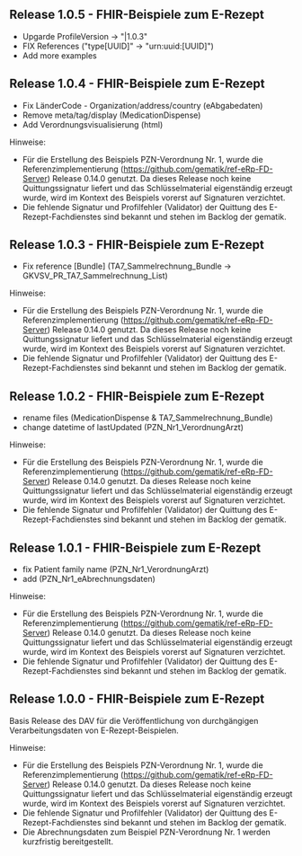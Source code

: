 ## Release 1.0.5 - FHIR-Beispiele zum E-Rezept
- Upgarde ProfileVersion -> "|1.0.3"
- FIX References ("type\[UUID]" -> "urn:uuid:[UUID]")
- Add more examples

## Release 1.0.4 - FHIR-Beispiele zum E-Rezept
- Fix LänderCode - Organization/address/country (eAbgabedaten)
- Remove meta/tag/display (MedicationDispense)
- Add Verordnungsvisualisierung (html)

Hinweise:
- Für die Erstellung des Beispiels PZN-Verordnung Nr. 1, wurde die Referenzimplementierung (https://github.com/gematik/ref-eRp-FD-Server) Release 0.14.0 genutzt. Da dieses Release noch keine Quittungssignatur liefert und das Schlüsselmaterial eigenständig erzeugt wurde, wird im Kontext des Beispiels vorerst auf Signaturen verzichtet.
- Die fehlende Signatur und Profilfehler (Validator) der Quittung des E-Rezept-Fachdienstes sind bekannt und stehen im Backlog der gematik.


## Release 1.0.3 - FHIR-Beispiele zum E-Rezept
- Fix reference [Bundle] (TA7_Sammelrechnung_Bundle -> GKVSV_PR_TA7_Sammelrechnung_List)

Hinweise:
- Für die Erstellung des Beispiels PZN-Verordnung Nr. 1, wurde die Referenzimplementierung (https://github.com/gematik/ref-eRp-FD-Server) Release 0.14.0 genutzt. Da dieses Release noch keine Quittungssignatur liefert und das Schlüsselmaterial eigenständig erzeugt wurde, wird im Kontext des Beispiels vorerst auf Signaturen verzichtet.
- Die fehlende Signatur und Profilfehler (Validator) der Quittung des E-Rezept-Fachdienstes sind bekannt und stehen im Backlog der gematik.


## Release 1.0.2 - FHIR-Beispiele zum E-Rezept
- rename files (MedicationDispense & TA7_Sammelrechnung_Bundle)
- change datetime of lastUpdated (PZN_Nr1_VerordnungArzt)

Hinweise:
- Für die Erstellung des Beispiels PZN-Verordnung Nr. 1, wurde die Referenzimplementierung (https://github.com/gematik/ref-eRp-FD-Server) Release 0.14.0 genutzt. Da dieses Release noch keine Quittungssignatur liefert und das Schlüsselmaterial eigenständig erzeugt wurde, wird im Kontext des Beispiels vorerst auf Signaturen verzichtet.
- Die fehlende Signatur und Profilfehler (Validator) der Quittung des E-Rezept-Fachdienstes sind bekannt und stehen im Backlog der gematik.

## Release 1.0.1 - FHIR-Beispiele zum E-Rezept

- fix Patient family name (PZN_Nr1_VerordnungArzt)
- add (PZN_Nr1_eAbrechnungsdaten)

Hinweise:
- Für die Erstellung des Beispiels PZN-Verordnung Nr. 1, wurde die Referenzimplementierung (https://github.com/gematik/ref-eRp-FD-Server) Release 0.14.0 genutzt. Da dieses Release noch keine Quittungssignatur liefert und das Schlüsselmaterial eigenständig erzeugt wurde, wird im Kontext des Beispiels vorerst auf Signaturen verzichtet.
- Die fehlende Signatur und Profilfehler (Validator) der Quittung des E-Rezept-Fachdienstes sind bekannt und stehen im Backlog der gematik.

## Release 1.0.0 - FHIR-Beispiele zum E-Rezept 

Basis Release des DAV für die Veröffentlichung von durchgängigen Verarbeitungsdaten von E-Rezept-Beispielen.

Hinweise:
- Für die Erstellung des Beispiels PZN-Verordnung Nr. 1, wurde die Referenzimplementierung (https://github.com/gematik/ref-eRp-FD-Server) Release 0.14.0 genutzt. Da dieses Release noch keine Quittungssignatur liefert und das Schlüsselmaterial eigenständig erzeugt wurde, wird im Kontext des Beispiels vorerst auf Signaturen verzichtet.
- Die fehlende Signatur und Profilfehler (Validator) der Quittung des E-Rezept-Fachdienstes sind bekannt und stehen im Backlog der gematik.
- Die Abrechnungsdaten zum Beispiel PZN-Verordnung Nr. 1 werden kurzfristig bereitgestellt.